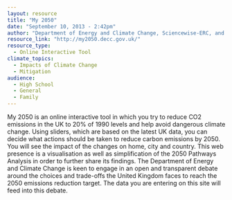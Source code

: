 ```yaml
---
layout: resource
title: "My 2050"
date: "September 10, 2013 - 2:42pm"
author: "Department of Energy and Climate Change, Sciencewise-ERC, and Delib"
resource_link: "http://my2050.decc.gov.uk/"
resource_type:
  - Online Interactive Tool
climate_topics:
  - Impacts of Climate Change
  - Mitigation
audience:
  - High School
  - General
  - Family
---
```


My 2050 is an online interactive tool in which you try to reduce CO2 emissions in the UK to 20% of 1990 levels and help avoid dangerous climate change. Using sliders, which are based on the latest UK data, you can decide what actions should be taken to reduce carbon emissions by 2050. You will see the impact of the changes on home, city and country.
This web presence is a visualisation as well as simplification of the 2050 Pathways Analysis in order to further share its findings. The Department of Energy and Climate Change is keen to engage in an open and transparent debate around the choices and trade-offs the United Kingdom faces to reach the 2050 emissions reduction target. The data you are entering on this site will feed into this debate.